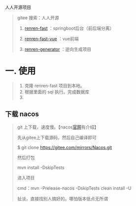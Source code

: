 人人开源项目

>gitee 搜索：人人开源
>
>1.  [renren-fast](https://gitee.com/renrenio/renren-fast) ：springboot后台（前后端分离）
>
>2.  [renren-fast-vue](https://gitee.com/renrenio/renren-fast-vue) ：vue前端
>
>3.  [renren-generator](https://gitee.com/renrenio/renren-generator) ：逆向生成项目
>
>

# 一. 使用

> 1. 克隆 renren-fast 项目到本地。
> 2. 根据里面的 sql 执行。完成数据库
> 3. 

## 下载 nacos

> git 上下载，速度慢。【nacos[官网]( https://nacos.io/zh-cn/docs/quick-start.html )有介绍】
>
> 先从gitee上下载源码，然后自己编译即可
>
>  $ git clone https://gitee.com/mirrors/Nacos.git
>
> 然后打包
>
>  mvn install -DskipTests 
>
>  进入项目
>
> cmd：mvn -Prelease-nacos -DskipTests clean install -U 
>
> 扯淡，直接找别人搞好的。哪怕版本低点无所谓